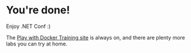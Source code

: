 # You're done!

Enjoy .NET Conf :)

The [Play with Docker Training site](http://training.play-with-docker.com) is always on, and there are plenty more labs you can try at home.